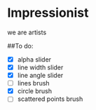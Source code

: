 Impressionist
=============

we are artists

##To do:
- [x] alpha slider
- [x] line width slider
- [x] line angle slider
- [ ] lines brush
- [x] circle brush
- [ ] scattered points brush
